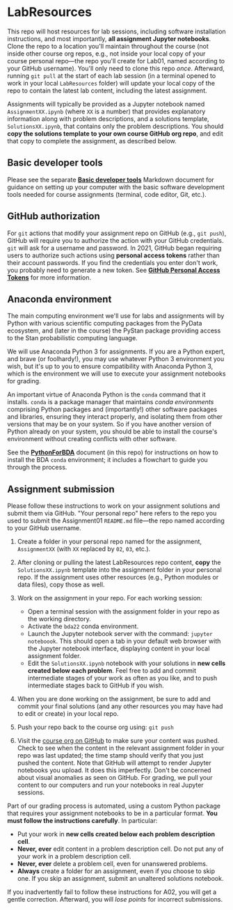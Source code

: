 # LabResources

This repo will host resources for lab sessions, including software installation instructions, and most importantly, **all assignment Jupyter notebooks**.  Clone the repo to a location you'll maintain throughout the course (not inside other course org repos, e.g., not inside your local copy of your course personal repo—the repo you'll create for Lab01, named according to your GitHub username).  You'll only need to clone this repo *once*.  Afterward, running `git pull` at the start of each lab session (in a terminal opened to work in your local `LabResources` folder) will update your local copy of the repo to contain the latest lab content, including the latest assignment.

Assignments will typically be provided as a Jupyter notebook named `AssignmentXX.ipynb` (where `XX` is a number) that provides explanatory information along with problem descriptions, and a solutions template, `SolutionsXX.ipynb`, that contains only the problem descriptions.  You should **copy the solutions template to your own course GitHub org repo**, and edit that copy to complete the assignment, as described below.



## Basic developer tools

Please see the separate [**Basic developer tools**](BasicDeveloperTools.md) Markdown document for guidance on setting up your computer with the basic software development tools needed for course assignments (terminal, code editor, Git, etc.).



## GitHub authorization

For `git` actions that modify your assignment repo on GitHub (e.g., `git push`), GitHub will require you to authorize the action with your GitHub credentials. `git` will ask for a username and password. In 2021, GitHub began requiring users to authorize such actions using **personal access tokens** rather than their account passwords. If you find the credentials you enter don't work, you probably need to generate a new token. See [**GitHub Personal Access Tokens**](GitHubPATs.md) for more information.



## Anaconda environment

The main computing environment we'll use for labs and assignments will by Python with various scientific computing packages from the PyData ecosystem, and (later in the course) the PyStan package providing access to the Stan probabilistic computing language.

We will use Anaconda Python 3 for assignments. If you are a Python expert, and brave (or foolhardy!), you may use whatever Python 3 environment you wish, but it's up to you to ensure compatibility with Anaconda Python 3, which is the environment we will use to execute your assignment notebooks for grading.

An important virtue of Anaconda Python is the `conda` command that it installs. `conda` is a package manager that maintains *conda environments* comprising Python packages and (importantly!) other software packages and libraries, ensuring they interact properly, and isolating them from other versions that may be on your system. So if you have another version of Python already on your system, you should be able to install the course's environment without creating conflicts with other software.

See the [**PythonForBDA**](PythonForBDA.md) document (in this repo) for instructions on how to install the BDA `conda` environment; it includes a flowchart to guide you through the process.





## Assignment submission

Please follow these instructions to work on your assignment solutions and submit them via GitHub.  "Your personal repo" here refers to the repo you used to submit the Assignment01 `README.md` file—the repo named according to your GitHub username.

1. Create a folder in your personal repo named for the assignment, `AssignmentXX` (with `XX` replaced by `02`, `03`, etc.).

2. After cloning or pulling the latest LabResources repo content, **copy** the `SolutionsXX.ipynb` template into the assignment folder in your personal repo.  If the assignment uses other resources (e.g., Python modules or data files), copy those as well.

3. Work on the assignment in your repo.  For each working session:
   * Open a terminal session with the assignment folder in your repo as the working directory.
   * Activate the `bda22` conda environment.
   * Launch the Jupyter notebook server with the command: `jupyter noteboook`. This should open a tab in your default web browser with the Jupyter notebook interface, displaying content in your local assignment folder.
   * Edit the `SolutionsXX.ipynb` notebook with your solutions in **new cells created below each problem**.  Feel free to add and commit intermediate stages of your work as often as you like, and to push intermediate stages back to GitHub if you wish.

4. When you are done working on the assignment, be sure to add and commit your final solutions (and any other resources you may have had to edit or create) in your local repo.
5. Push your repo back to the course org using: `git push`
6. Visit the [course org on GitHub](https://github.com/CU-BDA-2020) to make sure your content was pushed. Check to see when the content in the relevant assignment folder in your repo was last updated; the time stamp should verify that you just pushed the content. Note that GitHub will attempt to render Jupyter notebooks you upload. It does this imperfectly. Don't be concerned about visual anomalies as seen on GitHub. For grading, we pull your content to our computers and run your notebooks in real Jupyter sessions.

Part of our grading process is automated, using a custom Python package that requires your assignment notebooks to be in a particular format. **You must follow the instructions carefully**. In particular:

* Put your work in **new cells created below each problem description cell**.
* **Never, ever** edit content in a problem description cell. Do not put any of your work in a problem description cell.
* **Never, ever** delete a problem cell, even for unanswered problems.
* **Always** create a folder for an assignment, even if you choose to skip one. If you skip an assignment, submit an unaltered solutions notebook.

If you inadvertently fail to follow these instructions for A02, you will get a gentle correction. Afterward, you will *lose points* for incorrect submissions.